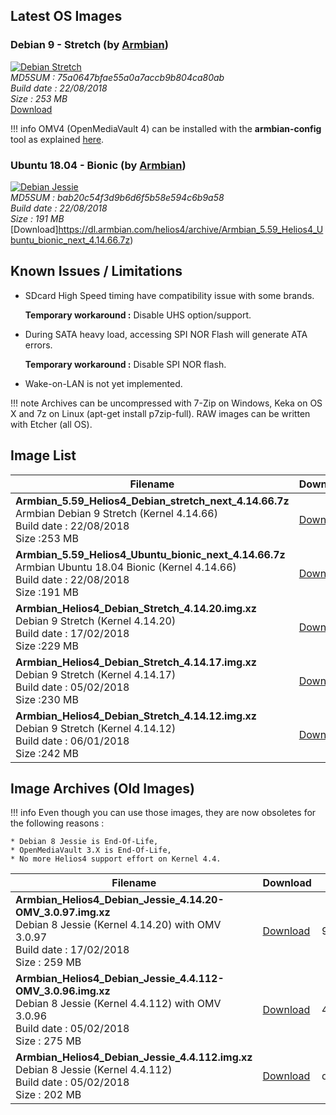## Latest OS Images



### Debian 9 - Stretch (by [Armbian](https://www.armbian.com/helios4/))

[![Debian Stretch](/img/os/debian2.png)](https://dl.armbian.com/helios4/archive/Armbian_5.59_Helios4_Debian_stretch_next_4.14.66.7z)<br>
*MD5SUM : 75a0647bfae55a0a7accb9b804ca80ab<br>
Build date : 22/08/2018<br>
Size : 253 MB<br>*
[Download](https://dl.armbian.com/helios4/archive/Armbian_5.59_Helios4_Debian_stretch_next_4.14.66.7z)

!!! info
    OMV4 (OpenMediaVault 4) can be installed with the **armbian-config** tool as explained [here](/omv/#install-openmediavault).

### Ubuntu 18.04 - Bionic (by [Armbian](https://www.armbian.com/helios4/))

[![Debian Jessie](/img/os/ubuntu.png)](https://dl.armbian.com/helios4/archive/Armbian_5.59_Helios4_Ubuntu_bionic_next_4.14.66.7z)<br>
*MD5SUM : bab20c54f3d9b6d6f5b58e594c6b9a58<br>
Build date : 22/08/2018<br>
Size : 191 MB<br>*
[Download]https://dl.armbian.com/helios4/archive/Armbian_5.59_Helios4_Ubuntu_bionic_next_4.14.66.7z)


## Known Issues / Limitations

- SDcard High Speed timing have compatibility issue with some brands.

    **Temporary workaround :** Disable UHS option/support.

- During SATA heavy load, accessing SPI NOR Flash will generate ATA errors.

    **Temporary workaround :** Disable SPI NOR flash.

- Wake-on-LAN is not yet implemented.

!!! note
    Archives can be uncompressed with 7-Zip on Windows, Keka on OS X and 7z on Linux (apt-get install p7zip-full). RAW images can be written with Etcher (all OS).

## Image List

Filename | Download | MD5
---------|----------|----
**Armbian_5.59_Helios4_Debian_stretch_next_4.14.66.7z**<br>Armbian Debian 9 Stretch (Kernel 4.14.66)<br>Build date : 22/08/2018<br>Size :253 MB|[Download](https://dl.armbian.com/helios4/archive/Armbian_5.59_Helios4_Debian_stretch_next_4.14.66.7z)|75a0647bfae55a0a7accb9b804ca80ab
**Armbian_5.59_Helios4_Ubuntu_bionic_next_4.14.66.7z**<br>Armbian Ubuntu 18.04 Bionic (Kernel 4.14.66)<br>Build date : 22/08/2018<br>Size :191 MB|[Download](https://dl.armbian.com/helios4/archive/Armbian_5.59_Helios4_Ubuntu_bionic_next_4.14.66.7z)|bab20c54f3d9b6d6f5b58e594c6b9a58
**Armbian_Helios4_Debian_Stretch_4.14.20.img.xz**<br>Debian 9 Stretch (Kernel 4.14.20)<br>Build date : 17/02/2018<br>Size :229 MB|[Download](https://cdn.kobol.io/files/Armbian_Helios4_Debian_Stretch_4.14.20.img.xz)|fc98aac0c0f1617061bd6f5112896838
**Armbian_Helios4_Debian_Stretch_4.14.17.img.xz**<br>Debian 9 Stretch (Kernel 4.14.17)<br>Build date : 05/02/2018<br>Size :230 MB|[Download](https://cdn.kobol.io/files/Armbian_Helios4_Debian_Stretch_4.14.17.img.xz)|89ab81d74300ef346498066bcc742b0a
**Armbian_Helios4_Debian_Stretch_4.14.12.img.xz**<br>Debian 9 Stretch (Kernel 4.14.12)<br>Build date : 06/01/2018<br>Size :242 MB|[Download](https://cdn.kobol.io/files/Armbian_Helios4_Debian_Stretch_4.14.12.img.xz)|a97fef50ecb1c14a6013695f3b2a51b6

## Image Archives (Old Images)

!!! info
    Even though you can use those images, they are now obsoletes for the following reasons :

    * Debian 8 Jessie is End-Of-Life,
    * OpenMediaVault 3.X is End-Of-Life,
    * No more Helios4 support effort on Kernel 4.4.

Filename | Download | MD5
---------|----------|----
**Armbian_Helios4_Debian_Jessie_4.14.20-OMV_3.0.97.img.xz**<br>Debian 8 Jessie (Kernel 4.14.20) with OMV 3.0.97<br>Build date : 17/02/2018<br>Size : 259 MB|[Download](https://cdn.kobol.io/files/Armbian_Helios4_Debian_Jessie_4.14.20-OMV_3.0.97.img.xz)|963af770df27c351a84622bcfc90617a
**Armbian_Helios4_Debian_Jessie_4.4.112-OMV_3.0.96.img.xz**<br>Debian 8 Jessie (Kernel 4.4.112) with OMV 3.0.96<br>Build date : 05/02/2018<br>Size : 275 MB|[Download](https://cdn.kobol.io/files/Armbian_Helios4_Debian_Jessie_4.4.112-OMV_3.0.96.img.xz)|45425c2a16f8f3014275046b22010f82
**Armbian_Helios4_Debian_Jessie_4.4.112.img.xz**<br>Debian 8 Jessie (Kernel 4.4.112)<br>Build date : 05/02/2018<br>Size : 202 MB|[Download](https://cdn.kobol.io/files/Armbian_Helios4_Debian_Jessie_4.4.112.img.xz)|dd6f5ea6e9ac80e4f379d619b71ef1e8
